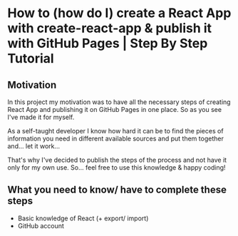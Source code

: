 # How to (how do I) create a React App with create-react-app & publish it with GitHub Pages | Step By Step Tutorial

## Motivation
In this project my motivation was to have all the necessary steps of creating React App and publishing it on GitHub Pages in one place.
So as you see I've made it for myself.

As a self-taught developer I know how hard it can be to find the pieces of information you need in different available sources and put them together and... let it work...

That's why I've decided to publish the steps of the process and not have it only for my own use.
So... feel free to use this knowledge & happy coding!

## What you need to know/ have to complete these steps
- Basic knowledge of React (+ export/ import)
- GitHub account
